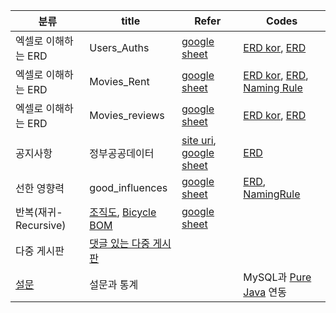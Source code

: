 | 분류 | title | Refer | Codes |
| ----- | --- | ------ | ------ |
| 엑셀로 이해하는 ERD |  Users_Auths  | [google sheet](https://docs.google.com/spreadsheets/d/1dqRAKg9Hl7gOh1Ggjj5Q5eGea8fMjyO5/edit#gid=1779620113) | [ERD kor](./projects/excel_erds/Users_Auths_kor.vuerd), [ERD](./projects/excel_erds/Users_Auths.vuerd) |
| 엑셀로 이해하는 ERD | Movies_Rent | [google sheet](https://docs.google.com/spreadsheets/d/169ItvOOWA1sKsMN4isgYPVX7hrhE5yYnQkwaFJitqUg/edit#gid=0) | [ERD kor](./projects/excel_erds/Movies_Rents_kor.vuerd), [ERD](./projects/excel_erds/Movies_Rents.vuerd), [Naming Rule](https://docs.google.com/spreadsheets/d/1kdOFuZeXcbqzDF6pqY_9FSAOgCL5Z8nHz9JX6ab3Q0g/edit#gid=0)|
| 엑셀로 이해하는 ERD | Movies_reviews   | [google sheet ](https://docs.google.com/spreadsheets/d/1xHF-54RIRfYPNv-pFuIud8_bv4R2rHWJjK_BxIWZKQA/edit#gid=1202945779) | [ERD kor](./projects/excel_erds/Movies_reviews_kor.vuerd), [ERD](./projects/excel_erds/Movies_reviews.vuerd) |
| 공지사항  | 정부공공데이터 | [site uri](https://www.data.go.kr/bbs/ntc/selectNoticeListView.do), [google sheet](https://docs.google.com/spreadsheets/d/1cJJPa-qk2dksuycV0tuls2zGP2G--iQXoqDrPXviny0/edit#gid=0) | [ERD](./projects/excel_erds/Notice.vuerd) |
| 선한 영향력 | good_influences | [google sheet](https://docs.google.com/spreadsheets/d/19w5WcWmFKs9F3pd3kHcMlyyStuiOnZ1-/edit#gid=734761325) | [ERD](./projects/excel_erds/Good_Influences/Good_Influences.vuerd), [NamingRule](./projects/excel_erds/Good_Influences/Good_Influences_Naming_Rules.pdf) |
| 반복(재귀-Recursive) | [조직도](https://www.klac.or.kr/images/organization_img_202202.jpg), [Bicycle BOM](https://mecaluxcom.cdnwm.com/blog/img/bom-bill-of-materials-bicycle.1.0.jpg) | [google sheet](https://docs.google.com/spreadsheets/d/1OotZbciNITSX_pRW3WBh_G0RAWRj4KyCZoPnWhaeYqc/edit#gid=1115783314) | |
| 다중 게시판  | [댓글 있는 다중 게시판](http://www.gasengi.com) |  | |
| [설문](./projects/polls/) | 설문과 통계 | | MySQL과 [Pure Java](./projects/polls/codes/java/) 연동 |
